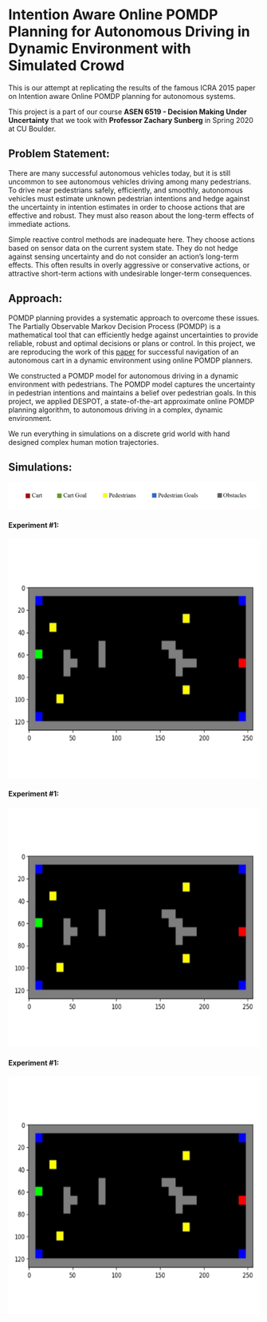 # Intention Aware Online POMDP Planning for Autonomous Driving in Dynamic Environment with Simulated Crowd

This is our attempt at replicating the results of the famous ICRA 2015 paper on Intention aware Online 
POMDP planning for autonomous systems.  


This project is a part of our course **ASEN 6519 - Decision Making Under Uncertainty** that we 
took with **Professor Zachary Sunberg** in Spring 2020 at CU Boulder.


## Problem Statement:

There are many successful autonomous vehicles today, but it is still uncommon to see autonomous 
vehicles driving among many pedestrians. To drive near pedestrians safely, efficiently, 
and smoothly, autonomous vehicles must estimate unknown pedestrian intentions and hedge 
against the uncertainty in intention estimates in order to choose actions that are effective 
and robust. They must also reason about the long-term effects of immediate actions.


Simple reactive control methods are inadequate here. They choose actions based on sensor
 data on the current system state. They do not hedge against sensing uncertainty and do not 
 consider an action’s long-term effects. This often results in overly aggressive or 
 conservative actions, or attractive short-term actions with undesirable longer-term 
 consequences.


## Approach:

POMDP planning provides a systematic approach to overcome these issues. The Partially 
Observable Markov Decision Process (POMDP) is a mathematical tool that can efficiently 
hedge against uncertainties to provide reliable, robust and optimal decisions or plans 
or control. In this project, we are reproducing the work of this 
[paper](https://www.comp.nus.edu.sg/~leews/publications/bai2015intention.pdf) for successful 
navigation of an autonomous cart in a dynamic environment using online POMDP planners. 


We constructed a POMDP model for autonomous driving in a dynamic environment with pedestrians. 
The POMDP model captures the uncertainty in pedestrian intentions and maintains a belief over 
pedestrian goals. In this project, we applied DESPOT, a state-of-the-art approximate online 
POMDP planning algorithm, to autonomous driving in a complex, dynamic environment.


We run everything in simulations on a discrete grid world with hand designed complex human 
motion trajectories.


## Simulations:

<img src="media/legend.png" />


#### Experiment #1:

<img src="media/traj_1.gif"  width="640" height="480" />

#### Experiment #1:

<img src="media/traj2.gif"  width="640" height="480" />

#### Experiment #1:

<img src="media/traj3.gif"  width="640" height="480" />


